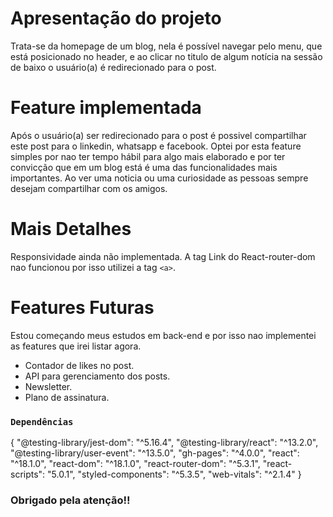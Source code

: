 # Apresentação do projeto

Trata-se da homepage de um blog, nela é possível
navegar pelo menu, que está posicionado no header, 
e ao clicar no titulo de algum notícia na sessão de baixo 
o usuário(a) é redirecionado para o post. 

# Feature implementada

Após o usuário(a) ser redirecionado para o post é possivel compartilhar este post para o linkedin, whatsapp e facebook. Optei por esta feature simples por nao ter
tempo hábil para algo mais elaborado e por ter convicção que em um blog 
está é uma das funcionalidades mais importantes. Ao ver uma noticia ou uma 
curiosidade as pessoas sempre desejam compartilhar com os amigos. 

# Mais Detalhes

Responsividade ainda não implementada.
A tag Link do React-router-dom nao funcionou
por isso utilizei a tag `<a>`.

# Features Futuras

Estou começando meus estudos em back-end e por isso nao implementei as features que irei listar agora.

* Contador de likes no post.
* API para gerenciamento dos posts.
* Newsletter.
* Plano de assinatura.




### `Dependências`

{
    "@testing-library/jest-dom": "^5.16.4",
    "@testing-library/react": "^13.2.0",
    "@testing-library/user-event": "^13.5.0",
    "gh-pages": "^4.0.0",
    "react": "^18.1.0",
    "react-dom": "^18.1.0",
    "react-router-dom": "^5.3.1",
    "react-scripts": "5.0.1",
    "styled-components": "^5.3.5",
    "web-vitals": "^2.1.4"
}


### Obrigado pela atenção!!


